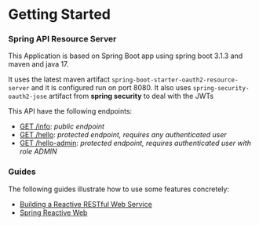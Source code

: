 # Getting Started

### Spring API Resource Server

This Application is based on Spring Boot app using spring boot 3.1.3 and maven and java 17.

It uses the latest maven artifact `spring-boot-starter-oauth2-resource-server` and it is configured run on port 8080.
It also uses `spring-security-oauth2-jose` artifact from **spring security** to deal with the JWTs

This API have the following endpoints:
- [GET /info](): *public endpoint*
- [GET /hello](): *protected endpoint, requires any authenticated user*
- [GET /hello-admin](): *protected endpoint, requires authenticated user with role ADMIN*


### Guides

The following guides illustrate how to use some features concretely:

* [Building a Reactive RESTful Web Service](https://spring.io/guides/gs/reactive-rest-service/)
* [Spring Reactive Web](https://docs.spring.io/spring-boot/docs/3.1.3/reference/htmlsingle/index.html#web.reactive)

